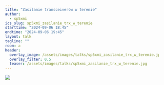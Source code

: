 ```yaml
---
title: "Zasilanie transceiverów w terenie"
author: 
  - sp5xmi
ics_slug: sp5xmi_zasilanie_trx_w_terenie
starttime: "2024-09-06 18:45"
endtime: "2024-09-06 19:45"
layout: talk
tagline: ""
room: a
header:
  overlay_image: /assets/images/talks/sp5xmi_zasilanie_trx_w_terenie.jpg
  overlay_filter: 0.5
  teaser: /assets/images/talks/sp5xmi_zasilanie_trx_w_terenie.jpg
---
```


![](/assets/images/talks/sp5xmi_zasilanie_trx_w_terenie.jpg)

